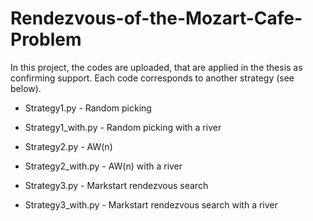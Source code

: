 # Rendezvous-of-the-Mozart-Cafe-Problem
In this project, the codes are uploaded, that are applied in the thesis as confirming support. Each code corresponds to another strategy (see below).
- Strategy1.py - Random picking
- Strategy1_with.py - Random picking with a river

- Strategy2.py - AW(n)
- Strategy2_with.py - AW(n) with a river

- Strategy3.py - Markstart rendezvous search
- Strategy3_with.py - Markstart rendezvous search with a river
